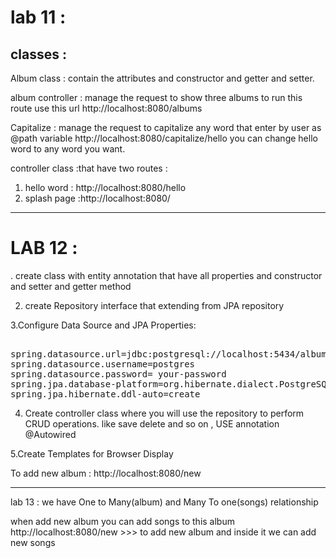 
# lab 11 :
 ## classes :
 Album class : contain the attributes and constructor and getter and setter.

album controller : manage the request to show three albums
to run this route use this url
http://localhost:8080/albums

Capitalize :  manage the request to capitalize any word that enter by user as @path variable
http://localhost:8080/capitalize/hello
you can change hello word to any word you want.


controller class :that have two routes :
1. hello word : http://localhost:8080/hello
2. splash page :http://localhost:8080/

 ------------------------------------------------------------------------
# LAB 12 :


. create class with entity annotation that have all properties and constructor and setter and getter method

2. create Repository interface that extending from JPA repository

3.Configure Data Source and JPA Properties:
<pre>

spring.datasource.url=jdbc:postgresql://localhost:5434/albums
spring.datasource.username=postgres
spring.datasource.password= your-password
spring.jpa.database-platform=org.hibernate.dialect.PostgreSQLDialect
spring.jpa.hibernate.ddl-auto=create
</pre>

4. Create  controller class  where you will use the repository to perform CRUD operations. like save delete and so on , USE annotation @Autowired


5.Create Templates for Browser Display 


To add new album :
http://localhost:8080/new

-------------------------------------------
lab 13 :
we have One to Many(album) and Many To one(songs) relationship 

when add new album you can add songs to this album
http://localhost:8080/new >>> to add new album and inside it we can add new songs



 